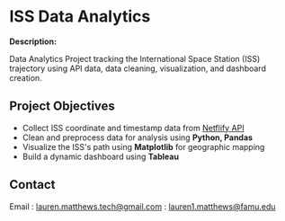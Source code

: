 # ISS Data Analytics
**Description:**

Data Analytics Project tracking the International Space Station (ISS) trajectory using API data, data cleaning, visualization, and dashboard creation.

## Project Objectives
- Collect ISS coordinate and timestamp data from [Netflify API](http://open-notify.org/Open-Notify-API/ISS-Location-Now/)
- Clean and preprocess data for analysis using **Python, Pandas**
- Visualize the ISS's path using **Matplotlib** for geographic mapping
- Build a dynamic dashboard using **Tableau**

## Contact
Email : lauren.matthews.tech@gmail.com : lauren1.matthews@famu.edu
